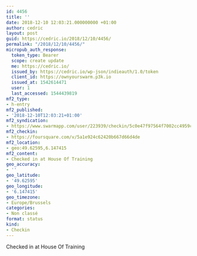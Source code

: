 ```yaml
---
id: 4456
title: ''
date: 2018-12-10 12:03:21.000000000 +01:00
author: cedric
layout: post
guid: https://cedric.io/2018/12/10/4456/
permalink: "/2018/12/10/4456/"
micropub_auth_response:
  token_type: Bearer
  scope: create update
  me: https://cedric.io/
  issued_by: https://cedric.io/wp-json/indieauth/1.0/token
  client_id: https://ownyourswarm.p3k.io
  issued_at: 1542614471
  user: 1
  last_accessed: 1544439819
mf2_type:
- h-entry
mf2_published:
- '2018-12-10T12:03:21+01:00'
mf2_syndication:
- https://www.swarmapp.com/user/223939/checkin/5c0e47f97564f7002cc4959c
mf2_checkin:
- https://foursquare.com/v/5a1e924c62420b667d66d4de
mf2_location:
- geo:49.62595,6.147415
mf2_content:
- Checked in at House Of Training
geo_accuracy:
- ''
geo_latitude:
- '49.62595'
geo_longitude:
- '6.147415'
geo_timezone:
- Europe/Brussels
categories:
- Non classé
format: status
kind:
- Checkin
---
```

Checked in at House Of Training